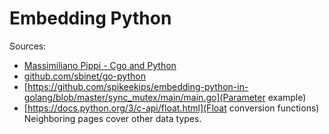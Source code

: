 # Embedding Python

Sources:
- [Massimiliano Pippi - Cgo and Python](https://www.datadoghq.com/blog/engineering/cgo-and-python/)
- [github.com/sbinet/go-python](https://github.com/sbinet/go-python)
- [https://github.com/spikeekips/embedding-python-in-golang/blob/master/sync_mutex/main/main.go](Parameter example)
- [https://docs.python.org/3/c-api/float.html](Float conversion functions) Neighboring pages cover other data types.
